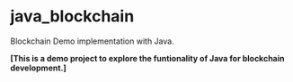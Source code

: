 # java_blockchain
Blockchain Demo implementation with Java.

**[This is a demo project to explore the funtionality of Java for blockchain development.]**

